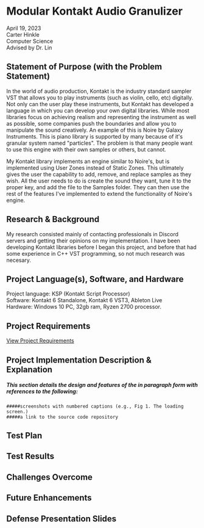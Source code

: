 # Modular Kontakt Audio Granulizer

April 19, 2023  
Carter Hinkle  
Computer Science  
Advised by Dr. Lin  


## Statement of Purpose (with the Problem Statement)
In the world of audio production, Kontakt is the industry standard sampler VST that allows you to play instruments (such as violin, cello, etc) digitally. Not only can the user play these instruments, but Kontakt has developed a language in which you can develop your own digital libraries. While most libraries focus on achieving realism and representing the instrument as well as possible, some companies push the boundaries and allow you to manipulate the sound creatively. An example of this is Noire by Galaxy Instruments. This is piano library is supported by many because of it's granular system named "particles". The problem is that many people want to use this engine with their own samples or others, but cannot.  
  
My Kontakt library implements an engine similar to Noire's, but is implemented using User Zones instead of Static Zones. This ultimately gives the user the capability to add, remove, and replace samples as they wish. All the user needs to do is create the sound they want, tune it to the proper key, and add the file to the Samples folder. They can then use the rest of the features I've implemented to extend the functionality of Noire's engine.  

## Research & Background
My research consisted mainly of contacting professionals in Discord servers and getting their opinions on my implementation. I have been developing Kontakt libraries before I began this project, and before that had some experience in C++ VST programming, so not much research was necesary.

## Project Language(s), Software, and Hardware
Project language: KSP (Kontakt Script Processor)  
Software: Kontakt 6 Standalone, Kontakt 6 VST3, Ableton Live  
Hardware: Windows 10 PC, 32gb ram, Ryzen 2700 processor.  

## Project Requirements
[View Project Requirements](Senior_Project_Requirements.md)

## Project Implementation Description & Explanation
  ##### This section details the design and features of the in paragraph form with references to the following:

    #####screenshots with numbered captions (e.g., Fig 1. The loading screen.)
    #####a link to the source code repository

## Test Plan

## Test Results

## Challenges Overcome



## Future Enhancements




## Defense Presentation Slides




